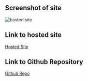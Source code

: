 ## Screenshot of site
![hosted site](https://user-images.githubusercontent.com/40396070/82016467-08bc7880-9679-11ea-827c-967d05329608.PNG)

## Link to hosted site
[Hosted Site](http://osinachi.me)

## Link to Github Repository
[Github Repo](https://github.com/vicradon/vicradon.github.io)